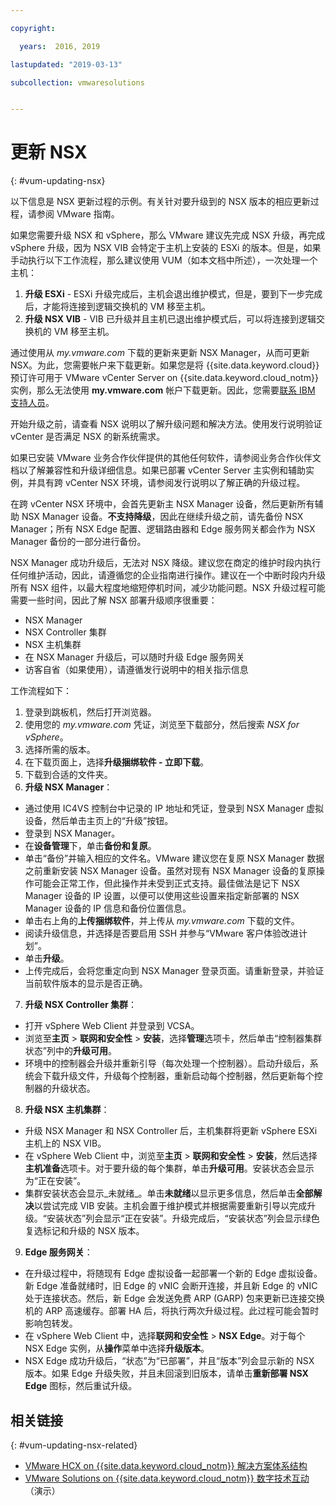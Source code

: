 ```yaml
---

copyright:

  years:  2016, 2019

lastupdated: "2019-03-13"

subcollection: vmwaresolutions


---
```


# 更新 NSX
{: #vum-updating-nsx}

以下信息是 NSX 更新过程的示例。有关针对要升级到的 NSX 版本的相应更新过程，请参阅 VMware 指南。

如果您需要升级 NSX 和 vSphere，那么 VMware 建议先完成 NSX 升级，再完成 vSphere 升级，因为 NSX VIB 会特定于主机上安装的 ESXi 的版本。但是，如果手动执行以下工作流程，那么建议使用 VUM（如本文档中所述），一次处理一个主机：

1. **升级 ESXi** - ESXi 升级完成后，主机会退出维护模式，但是，要到下一步完成后，才能将连接到逻辑交换机的 VM 移至主机。
2. **升级 NSX VIB** - VIB 已升级并且主机已退出维护模式后，可以将连接到逻辑交换机的 VM 移至主机。

通过使用从 _my.vmware.com_ 下载的更新来更新 NSX Manager，从而可更新 NSX。为此，您需要帐户来下载更新。如果您是将 {{site.data.keyword.cloud}} 预订许可用于 VMware vCenter Server on {{site.data.keyword.cloud_notm}} 实例，那么无法使用 **my.vmware.com** 帐户下载更新。因此，您需要[联系 IBM 支持人员](/docs/services/vmwaresolutions/vmonic?topic=vmware-solutions-trbl_support)。

开始升级之前，请查看 NSX 说明以了解升级问题和解决方法。使用发行说明验证 vCenter 是否满足 NSX 的新系统需求。

如果已安装 VMware 业务合作伙伴提供的其他任何软件，请参阅业务合作伙伴文档以了解兼容性和升级详细信息。如果已部署 vCenter Server 主实例和辅助实例，并具有跨 vCenter NSX 环境，请参阅发行说明以了解正确的升级过程。

在跨 vCenter NSX 环境中，会首先更新主 NSX Manager 设备，然后更新所有辅助 NSX Manager 设备。**不支持降级**，因此在继续升级之前，请先备份 NSX Manager；所有 NSX Edge 配置、逻辑路由器和 Edge 服务网关都会作为 NSX Manager 备份的一部分进行备份。

NSX Manager 成功升级后，无法对 NSX 降级。建议您在商定的维护时段内执行任何维护活动，因此，请遵循您的企业指南进行操作。建议在一个中断时段内升级所有 NSX 组件，以最大程度地缩短停机时间，减少功能问题。NSX 升级过程可能需要一些时间，因此了解 NSX 部署升级顺序很重要：
* NSX
Manager
* NSX Controller 集群
* NSX 主机集群
* 在 NSX Manager 升级后，可以随时升级 Edge 服务网关
* 访客自省（如果使用），请遵循发行说明中的相关指示信息

工作流程如下：
1. 登录到跳板机，然后打开浏览器。
2. 使用您的 _my.vmware.com_ 凭证，浏览至下载部分，然后搜索 _NSX for vSphere_。
3. 选择所需的版本。
4. 在下载页面上，选择**升级捆绑软件 - 立即下载**。
5. 下载到合适的文件夹。
6. **升级 NSX Manager**：
  - 通过使用 IC4VS 控制台中记录的 IP 地址和凭证，登录到 NSX Manager 虚拟设备，然后单击主页上的“升级”按钮。
  - 登录到 NSX Manager。
  - 在**设备管理**下，单击**备份和复原**。
  - 单击“备份”并输入相应的文件名。VMware 建议您在复原 NSX Manager 数据之前重新安装 NSX Manager 设备。虽然对现有 NSX Manager 设备的复原操作可能会正常工作，但此操作并未受到正式支持。最佳做法是记下 NSX Manager 设备的 IP 设置，以便可以使用这些设置来指定新部署的 NSX Manager 设备的 IP 信息和备份位置信息。
  - 单击右上角的**上传捆绑软件**，并上传从 _my.vmware.com_ 下载的文件。
  - 阅读升级信息，并选择是否要启用 SSH 并参与“VMware 客户体验改进计划”。
  - 单击**升级**。
  - 上传完成后，会将您重定向到 NSX Manager 登录页面。请重新登录，并验证当前软件版本的显示是否正确。
7. **升级 NSX Controller 集群**：
  - 打开 vSphere Web Client 并登录到 VCSA。
  - 浏览至**主页** > **联网和安全性** > **安装**，选择**管理**选项卡，然后单击“控制器集群状态”列中的**升级可用**。
  - 环境中的控制器会升级并重新引导（每次处理一个控制器）。启动升级后，系统会下载升级文件，升级每个控制器，重新启动每个控制器，然后更新每个控制器的升级状态。
8. **升级 NSX 主机集群**：
  - 升级 NSX Manager 和 NSX Controller 后，主机集群将更新 vSphere ESXi 主机上的 NSX VIB。
  - 在 vSphere Web Client 中，浏览至**主页** > **联网和安全性** > **安装**，然后选择**主机准备**选项卡。对于要升级的每个集群，单击**升级可用**。安装状态会显示为“正在安装”。
  - 集群安装状态会显示_未就绪_。单击**未就绪**以显示更多信息，然后单击**全部解决**以尝试完成 VIB 安装。主机会置于维护模式并根据需要重新引导以完成升级。“安装状态”列会显示“正在安装”。升级完成后，“安装状态”列会显示绿色复选标记和升级的 NSX 版本。
9. **Edge 服务网关**：
  - 在升级过程中，将随现有 Edge 虚拟设备一起部署一个新的 Edge 虚拟设备。新 Edge 准备就绪时，旧 Edge 的 vNIC 会断开连接，并且新 Edge 的 vNIC 处于连接状态。然后，新 Edge 会发送免费 ARP (GARP) 包来更新已连接交换机的 ARP 高速缓存。部署 HA 后，将执行两次升级过程。此过程可能会暂时影响包转发。
  - 在 vSphere Web Client 中，选择**联网和安全性** > **NSX Edge**。对于每个 NSX Edge 实例，从**操作**菜单中选择**升级版本**。
  - NSX Edge 成功升级后，“状态”为“已部署”，并且“版本”列会显示新的 NSX 版本。如果 Edge 升级失败，并且未回滚到旧版本，请单击**重新部署 NSX Edge** 图标，然后重试升级。

## 相关链接
{: #vum-updating-nsx-related}

* [VMware HCX on {{site.data.keyword.cloud_notm}} 解决方案体系结构](/docs/services/vmwaresolutions/services?topic=vmware-solutions-hcx-archi-intro#hcx-archi-intro)
* [VMware Solutions on {{site.data.keyword.cloud_notm}} 数字技术互动](https://ibm-dte.mybluemix.net/ibm-vmware)（演示）
